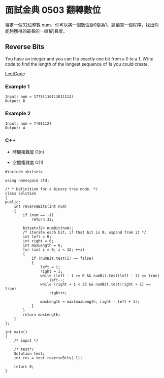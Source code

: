 # 面試金典 0503 翻轉數位

給定一個32位整數 num，你可以將一個數位從0變為1。請編寫一個程序，找出你能夠獲得的最長的一串1的長度。
 
##  Reverse Bits

You have an integer and you can flip exactly one bit from a 0 to a 1. Write code to find the length of the longest sequence of 1s you could create.

[LeetCode](https://leetcode-cn.com/problems/reverse-bits-lcci)


### Example 1

```
Input: num = 1775(110111011112)
Output: 8
```

### Example 2

```
Input: num = 7(01112)
Output: 4
```

### C++ 

* 時間複雜度 O(n) 

* 空間複雜度 O(1)

```
#include <bitset>

using namespace std;

/* * Definition for a binary tree node. */
class Solution
{
public:
    int reverseBits(int num)
    {
        if (num == -1)
            return 32;
            
        bitset<32> numBit(num);
        /* iterate each bit, if that bit is 0, expand from it */
        int left = 0;
        int right = 0;
        int maxLength = 0;
        for (int i = 0; i < 32; ++i)
        {
            if (numBit.test(i) == false)
            {
                left = i;
                right = i;
                while (left - 1 >= 0 && numBit.test(left - 1) == true)
                    left--;
                while (right + 1 < 32 && numBit.test(right + 1) == true)
                    right++;

                maxLength = max(maxLength, right - left + 1);
            }
        }
        return maxLength;
    }
};

int main()
{
    /* input */

    /* test*/
    Solution test;
    int res = test.reverseBits(-1);

    return 0;
}
```

